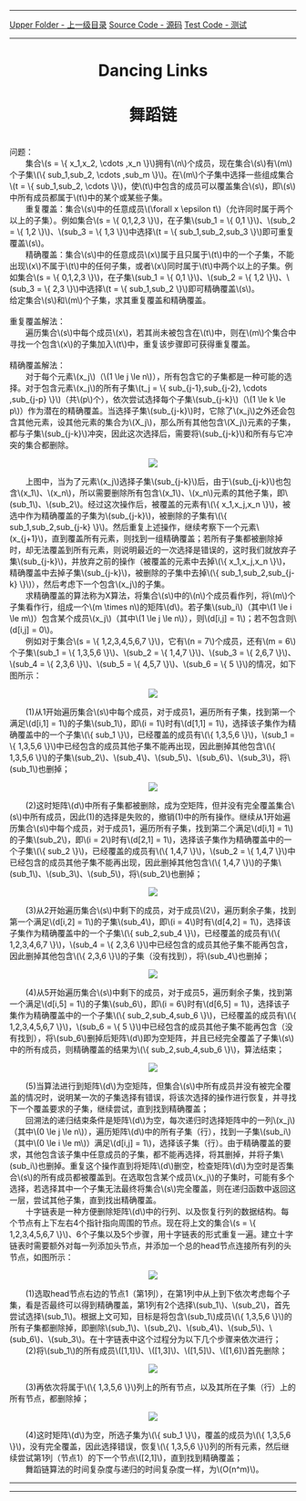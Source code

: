 <script type="text/javascript" async src="//cdn.bootcss.com/mathjax/2.7.0/MathJax.js?config=TeX-AMS-MML_HTMLorMML"></script>
<script type="text/javascript" async src="https://cdnjs.cloudflare.com/ajax/libs/mathjax/2.7.1/MathJax.js?config=TeX-MML-AM_CHTML"></script>


--------
[Upper Folder - 上一级目录](../)
[Source Code - 源码](https://zhaochenyou@github.com/Way-to-Algorithm/blob/master/src/Search/DancingLinks.hpp)
[Test Code - 测试](https://zhaochenyou@github.com/Way-to-Algorithm/blob/master/src/Search/DancingLinks.cpp)


--------

<div>
<h1 align="center">Dancing Links</h1>
<h1 align="center">舞蹈链</h1>
<br>
问题： <br>
&emsp;&emsp;集合\(s = \{ x_1,x_2, \cdots ,x_n \}\)拥有\(n\)个成员，现在集合\(s\)有\(m\)个子集\(\{ sub_1,sub_2, \cdots ,sub_m \}\)。在\(m\)个子集中选择一些组成集合\(t = \{ sub_1,sub_2, \cdots \}\)，使\(t\)中包含的成员可以覆盖集合\(s\)，即\(s\)中所有成员都属于\(t\)中的某个或某些子集。 <br>
&emsp;&emsp;重复覆盖：集合\(s\)中的任意成员\(\forall x \epsilon t\)（允许同时属于两个以上的子集）。例如集合\(s = \{ 0,1,2,3 \}\)，在子集\(sub_1 = \{ 0,1 \}\)、\(sub_2 = \{ 1,2 \}\)、\(sub_3 = \{ 1,3 \}\)中选择\(t = \{ sub_1,sub_2,sub_3 \}\)即可重复覆盖\(s\)。 <br>
&emsp;&emsp;精确覆盖：集合\(s\)中的任意成员\(x\)属于且只属于\(t\)中的一个子集，不能出现\(x\)不属于\(t\)中的任何子集，或者\(x\)同时属于\(t\)中两个以上的子集。例如集合\(s = \{ 0,1,2,3 \}\)，在子集\(sub_1 = \{ 0,1 \}\)、\(sub_2 = \{ 1,2 \}\)、\(sub_3 = \{ 2,3 \}\)中选择\(t = \{ sub_1,sub_2 \}\)即可精确覆盖\(s\)。 <br>
给定集合\(s\)和\(m\)个子集，求其重复覆盖和精确覆盖。 <br>
<br>
重复覆盖解法： <br>
&emsp;&emsp;遍历集合\(s\)中每个成员\(x\)，若其尚未被包含在\(t\)中，则在\(m\)个集合中寻找一个包含\(x\)的子集加入\(t\)中，重复该步骤即可获得重复覆盖。 <br>
<br>
精确覆盖解法： <br>
&emsp;&emsp;对于每个元素\(x_j\)（\(1 \le j \le n\)），所有包含它的子集都是一种可能的选择。对于包含元素\(x_j\)的所有子集\(t_j = \{ sub_{j-1},sub_{j-2}, \cdots ,sub_{j-p} \}\)（共\(p\)个），依次尝试选择每个子集\(sub_{j-k}\)（\(1 \le k \le p\)）作为潜在的精确覆盖。当选择子集\(sub_{j-k}\)时，它除了\(x_j\)之外还会包含其他元素，设其他元素的集合为\(X_j\)，那么所有其他包含\(X_j\)元素的子集，都与子集\(sub_{j-k}\)冲突，因此这次选择后，需要将\(sub_{j-k}\)和所有与它冲突的集合都删除。 <br>
<p align="center"><img src="../res/DancingLinks1.png" /></p>
&emsp;&emsp;上图中，当为了元素\(x_j\)选择子集\(sub_{j-k}\)后，由于\(sub_{j-k}\)也包含\(x_1\)、\(x_n\)，所以需要删除所有包含\(x_1\)、\(x_n\)元素的其他子集，即\(sub_1\)、\(sub_2\)。经过这次操作后，被覆盖的元素有\(\{ x_1,x_j,x_n \}\)，被选中作为精确覆盖的子集为\(sub_{j-k}\)，被删除的子集有\(\{ sub_1,sub_2,sub_{j-k} \}\)。然后重复上述操作，继续考察下一个元素\(x_{j+1}\)，直到覆盖所有元素，则找到一组精确覆盖；若所有子集都被删除掉时，却无法覆盖到所有元素，则说明最近的一次选择是错误的，这时我们就放弃子集\(sub_{j-k}\)，并放弃之前的操作（被覆盖的元素中去掉\(\{ x_1,x_j,x_n \}\)，精确覆盖中去掉子集\(sub_{j-k}\)，被删除的子集中去掉\(\{ sub_1,sub_2,sub_{j-k} \}\)），然后考虑下一个包含\(x_j\)的子集。 <br>
&emsp;&emsp;求精确覆盖的算法称为X算法，将集合\(s\)中的\(n\)个成员看作列，将\(m\)个子集看作行，组成一个\(m \times n\)的矩阵\(d\)。若子集\(sub_i\)（其中\(1 \le i \le m\)）包含某个成员\(x_j\)（其中\(1 \le j \le n\)），则\(d[i,j] = 1\)；若不包含则\(d[i,j] = 0\)。 <br>
&emsp;&emsp;例如对于集合\(s = \{ 1,2,3,4,5,6,7 \}\)，它有\(n = 7\)个成员，还有\(m = 6\)个子集\(sub_1 = \{ 1,3,5,6 \}\)、\(sub_2 = \{ 1,4,7 \}\)、\(sub_3 = \{ 2,6,7 \}\)、\(sub_4 = \{ 2,3,6 \}\)、\(sub_5 = \{ 4,5,7 \}\)、\(sub_6 = \{ 5 \}\)的情况，如下图所示： <br>
<p align="center"><img src="../res/DancingLinks2.png" /></p>
&emsp;&emsp;(1)从1开始遍历集合\(s\)中每个成员，对于成员1，遍历所有子集，找到第一个满足\(d[i,1] = 1\)的子集\(sub_1\)，即\(i = 1\)时有\(d[1,1] = 1\)，选择该子集作为精确覆盖中的一个子集\(\{ sub_1 \}\)，已经覆盖的成员有\(\{ 1,3,5,6 \}\)，\(sub_1 = \{ 1,3,5,6 \}\)中已经包含的成员其他子集不能再出现，因此删掉其他包含\(\{ 1,3,5,6 \}\)的子集\(sub_2\)、\(sub_4\)、\(sub_5\)、\(sub_6\)、\(sub_3\)，将\(sub_1\)也删掉； <br>
<p align="center"><img src="../res/DancingLinks3.png" /></p>
&emsp;&emsp;(2)这时矩阵\(d\)中所有子集都被删除，成为空矩阵，但并没有完全覆盖集合\(s\)中所有成员，因此(1)的选择是失败的，撤销(1)中的所有操作。继续从1开始遍历集合\(s\)中每个成员，对于成员1，遍历所有子集，找到第二个满足\(d[i,1] = 1\)的子集\(sub_2\)，即\(i = 2\)时有\(d[2,1] = 1\)，选择该子集作为精确覆盖中的一个子集\(\{ sub_2 \}\)，已经覆盖的成员有\(\{ 1,4,7 \}\)，\(sub_2 = \{ 1,4,7 \}\)中已经包含的成员其他子集不能再出现，因此删掉其他包含\(\{ 1,4,7 \}\)的子集\(sub_1\)、\(sub_3\)、\(sub_5\)，将\(sub_2\)也删掉； <br>
<p align="center"><img src="../res/DancingLinks4.png" /></p>
&emsp;&emsp;(3)从2开始遍历集合\(s\)中剩下的成员，对于成员\(2\)，遍历剩余子集，找到第一个满足\(d[i,2] = 1\)的子集\(sub_4\)，即\(i = 4\)时有\(d[4,2] = 1\)，选择该子集作为精确覆盖中的一个子集\(\{ sub_2,sub_4 \}\)，已经覆盖的成员有\(\{ 1,2,3,4,6,7 \}\)，\(sub_4 = \{ 2,3,6 \}\)中已经包含的成员其他子集不能再包含，因此删掉其他包含\(\{ 2,3,6 \}\)的子集（没有找到），将\(sub_4\)也删掉； <br>
<p align="center"><img src="../res/DancingLinks5.png" /></p>
&emsp;&emsp;(4)从5开始遍历集合\(s\)中剩下的成员，对于成员5，遍历剩余子集，找到第一个满足\(d[i,5] = 1\)的子集\(sub_6\)，即\(i = 6\)时有\(d[6,5] = 1\)，选择该子集作为精确覆盖中的一个子集\(\{ sub_2,sub_4,sub_6 \}\)，已经覆盖的成员有\(\{ 1,2,3,4,5,6,7 \}\)，\(sub_6 = \{ 5 \}\)中已经包含的成员其他子集不能再包含（没有找到），将\(sub_6\)删掉后矩阵\(d\)即为空矩阵，并且已经完全覆盖了子集\(s\)中的所有成员，则精确覆盖的结果为\(\{ sub_2,sub_4,sub_6 \}\)，算法结束； <br>
<p align="center"><img src="../res/DancingLinks6.png" /></p>
&emsp;&emsp;(5)当算法进行到矩阵\(d\)为空矩阵，但集合\(s\)中所有成员并没有被完全覆盖的情况时，说明某一次的子集选择有错误，将该次选择的操作进行恢复，并寻找下一个覆盖要求的子集，继续尝试，直到找到精确覆盖； <br>
&emsp;&emsp;回溯法的递归结束条件是矩阵\(d\)为空，每次递归时选择矩阵中的一列\(x_j\)（其中\(0 \le j \le n\)），遍历矩阵\(d\)中的所有子集（行），找到一子集\(sub_i\)（其中\(0 \le i \le m\)）满足\(d[i,j] = 1\)，选择该子集（行）。由于精确覆盖的要求，其他包含该子集中任意成员的子集，都不能再选择，将其删掉，并将子集\(sub_i\)也删掉。重复这个操作直到将矩阵\(d\)删空，检查矩阵\(d\)为空时是否集合\(s\)的所有成员都被覆盖到。在选取包含某个成员\(x_j\)的子集时，可能有多个选择，若选择其中一个子集无法最终将集合\(s\)完全覆盖，则在递归函数中返回这一层，尝试其他子集，直到找出精确覆盖。 <br>
&emsp;&emsp;十字链表是一种方便删除矩阵\(d\)中的行列、以及恢复行列的数据结构。每个节点有上下左右4个指针指向周围的节点。现在将上文的集合\(s = \{ 1,2,3,4,5,6,7 \}\)、6个子集以及5个步骤，用十字链表的形式重复一遍。建立十字链表时需要额外对每一列添加头节点，并添加一个总的head节点连接所有列的头节点，如图所示： <br>
<p align="center"><img src="../res/DancingLinks7.png" /></p>
&emsp;&emsp;(1)选取head节点右边的节点1（第1列），在第1列中从上到下依次考虑每个子集，看是否最终可以得到精确覆盖，第1列有2个选择\(sub_1\)、\(sub_2\)，首先尝试选择\(sub_1\)。根据上文可知，目标是将包含\(sub_1\)成员\(\{ 1,3,5,6 \}\)的所有子集都删除掉，即删除\(sub_1\)、\(sub_2\)、\(sub_4\)、\(sub_5\)、\(sub_6\)、\(sub_3\)。在十字链表中这个过程分为以下几个步骤来依次进行； <br>
&emsp;&emsp;(2)将\(sub_1\)的所有成员\([1,1]\)、\([1,3]\)、\([1,5]\)、\([1,6]\)首先删除； <br>
<p align="center"><img src="../res/DancingLinks8.png" /></p>
&emsp;&emsp;(3)再依次将属于\(\{ 1,3,5,6 \}\)列上的所有节点，以及其所在子集（行）上的所有节点，都删除掉； <br>
<p align="center"><img src="../res/DancingLinks9.png" /></p>
&emsp;&emsp;(4)这时矩阵\(d\)为空，所选子集为\(\{ sub_1 \}\)，覆盖的成员为\(\{ 1,3,5,6 \}\)，没有完全覆盖，因此选择错误，恢复\(\{ 1,3,5,6 \}\)列的所有元素，然后继续尝试第1列（节点1）的下一个节点\([2,1]\)，直到找到精确覆盖； <br>
&emsp;&emsp;舞蹈链算法的时间复杂度与递归的时间复杂度一样，为\(O(n^m)\)。 <br>
</div>


--------
--------

